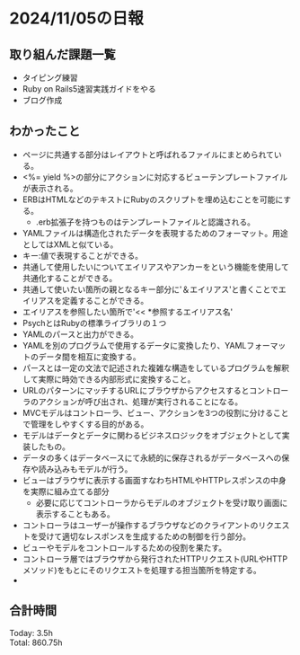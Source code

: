 # 2024/11/05の日報
## 取り組んだ課題一覧
* タイピング練習
* Ruby on Rails5速習実践ガイドをやる
* ブログ作成
## わかったこと
* ページに共通する部分はレイアウトと呼ばれるファイルにまとめられている。
* <%= yield %>の部分にアクションに対応するビューテンプレートファイルが表示される。
* ERBはHTMLなどのテキストにRubyのスクリプトを埋め込むことを可能にする。
  *  .erb拡張子を持つものはテンプレートファイルと認識される。
*  YAMLファイルは構造化されたデータを表現するためのフォーマット。用途としてはXMLと似ている。
  *   キー:値で表現することができる。
  *  共通して使用したいについてエイリアスやアンカーをという機能を使用して共通化することができる。
  *  共通して使いたい箇所の親となるキー部分に'＆エイリアス'と書くことでエイリアスを定義することができる。
  *  エイリアスを参照したい箇所で'<< *参照するエイリアス名'
*  PsychとはRubyの標準ライブラリの１つ
  * YAMLのパースと出力ができる。
  * YAMLを別のプログラムで使用するデータに変換したり、YAMLフォーマットのデータ間を相互に変換する。  
*  パースとは一定の文法で記述された複雑な構造をしているプログラムを解釈して実際に時効できる内部形式に変換すること。
*  URLのパターンにマッチするURLにブラウザからアクセスするとコントローラのアクションが呼び出され、処理が実行されることになる。
*  MVCモデルはコントローラ、ビュー、アクションを3つの役割に分けることで管理をしやすくする目的がある。
*  モデルはデータとデータに関わるビジネスロジックをオブジェクトとして実装したもの。
  * データの多くはデータベースにて永続的に保存されるがデータベースへの保存や読み込みもモデルが行う。
* ビューはブラウザに表示する画面すなわちHTMLやHTTPレスポンスの中身を実際に組み立てる部分
  * 必要に応じてコントローラからモデルのオブジェクトを受け取り画面に表示することもある。
*  コントローラはユーザーが操作するブラウザなどのクライアントのリクエストを受けて適切なレスポンスを生成するための制御を行う部分。
  * ビューやモデルをコントロールするための役割を果たす。
* コントローラ層ではブラウザから発行されたHTTPリクエスト(URLやHTTPメソッド)をもとにそのリクエストを処理する担当箇所を特定する。
*  
## 合計時間  
Today: 3.5h<br>
Total: 860.75h
